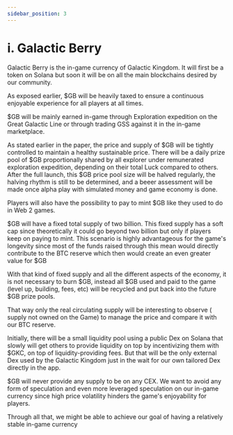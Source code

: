 ```yaml
---
sidebar_position: 3
---
```


# i. Galactic Berry

Galactic Berry is the in-game currency of Galactic Kingdom. It will first be a token on Solana but soon it will be on all the main blockchains desired by our community.

As exposed earlier, $GB will be heavily taxed to ensure a continuous enjoyable experience for all players at all times.

$GB will be mainly earned in-game through Exploration expedition on the Great Galactic Line or through trading GSS against it in the in-game marketplace.

As stated earlier in the paper, the price and supply of $GB will be tightly controlled to maintain a healthy sustainable price. There will be a daily prize pool of $GB proportionally shared by all explorer under remunerated exploration expedition, depending on their total Luck compared to others. After the full launch, this $GB price pool size will be halved regularly, the halving rhythm is still to be determined, and a beeer assessment will be made once alpha play with simulated money and game economy is done.

Players will also have the possibility to pay to mint $GB like they used to do in Web 2 games.

$GB will have a fixed total supply of two billion. This fixed supply has a soft cap since theoretically it could go beyond two billion but only if players keep on paying to mint. This scenario is highly advantageous for the game's longevity since most of the funds raised through this mean would directly contribute to the BTC reserve which then would create an even greater value for $GB

With that kind of fixed supply and all the different aspects of the economy, it is not necessary to burn $GB, instead all $GB used and paid to the game (level up, building, fees, etc) will be recycled and put back into the future $GB prize pools.

That way only the real circulating supply will be interesting to observe ( supply not owned on the Game) to manage the price and compare it with our BTC reserve.

Initially, there will be a small liquidity pool using a public Dex on Solana that slowly will get others to provide liquidity on top by incentivizing them with $GKC, on top of liquidity-providing fees. But that will be the only external Dex used by the Galactic Kingdom just in the wait for our own tailored Dex directly in the app.

$GB will never provide any supply to be on any CEX. We want to avoid any form of speculation and even more leveraged speculation on our in-game currency since high price volatility hinders the game's enjoyability for players.

Through all that, we might be able to achieve our goal of having a relatively stable in-game currency